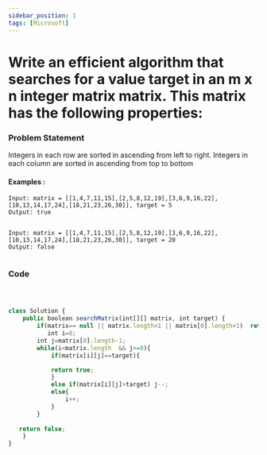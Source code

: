 ```yaml
---
sidebar_position: 1
tags: [Microsoft]
---
```


# Write an efficient algorithm that searches for a value target in an m x n integer matrix matrix. This matrix has the following properties:



### Problem Statement

Integers in each row are sorted in ascending from left to right.
Integers in each column are sorted in ascending from top to bottom

#### Examples :

```
Input: matrix = [[1,4,7,11,15],[2,5,8,12,19],[3,6,9,16,22],[10,13,14,17,24],[18,21,23,26,30]], target = 5
Output: true


Input: matrix = [[1,4,7,11,15],[2,5,8,12,19],[3,6,9,16,22],[10,13,14,17,24],[18,21,23,26,30]], target = 20
Output: false


```

### Code

```jsx title="Java Code"



class Solution {
    public boolean searchMatrix(int[][] matrix, int target) {
        if(matrix== null || matrix.length<1 || matrix[0].length<1)  return false;
           int i=0;
        int j=matrix[0].length-1;
        while(i<matrix.length  && j>=0){
            if(matrix[i][j]==target){

            return true;
            }
            else if(matrix[i][j]>target) j--;
            else{
                i++;
            }
        }
        
   return false;     
    }
}
```
